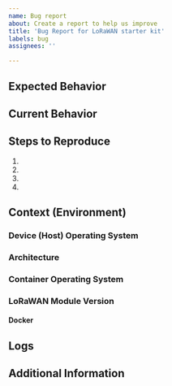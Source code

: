 ```yaml
---
name: Bug report
about: Create a report to help us improve
title: 'Bug Report for LoRaWAN starter kit'
labels: bug
assignees: ''

---
```


<!--
Hi there! Thank you for discovering and submitting an issue!

Note: please use your Azure subscription if you need to share any information from your Azure subscription such as connection strings, service names (IoTHub, Provisioning), etc.
-->

<!--- Provide a general summary of the issue in the Title above -->

## Expected Behavior
<!--- Tell us what should happen -->

## Current Behavior
<!--- Tell us what happens instead of the expected behavior -->

## Steps to Reproduce
<!-- Provide a detailed set of steps to reproduce the bug. -->
1.
2.
3.
4.

## Context (Environment)

### Device (Host) Operating System
<!-- Ubuntu 16.04, Ubuntu 18.04, Windows IoT Core, etc. -->

### Architecture
<!-- armv7, arm32, x86 etc. -->

### Container Operating System
<!-- Linux containers, Windows containers -->

### LoRaWAN Module Version

#### Docker
<!-- Run `docker version` -->

## Logs
<!-- Please share as many logs as possible. This will help to debug -->
<!-- If logs are long, considering putting them in a [gist](https://gist.github.com/) and adding the link here. This helps keep this issue report smaller. -->
<!-- Don't forget to remove any connection string information! -->

## Additional Information
<!-- Please provide any additional information that may be helpful in understanding the issue. -->
